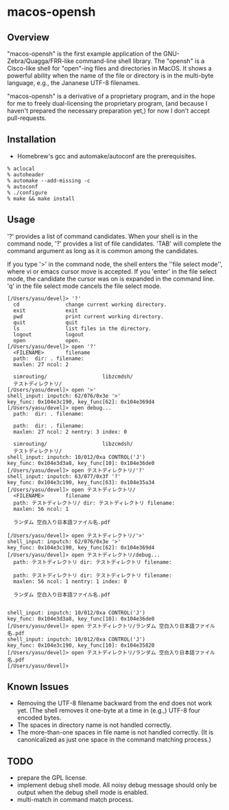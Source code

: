 # macos-opensh

## Overview

"macos-opensh" is the first example application of the
GNU-Zebra/Quagga/FRR-like command-line shell library.
The "opensh" is a Cisco-like shell for "open"-ing files and directories
in MacOS. It shows a powerful ability when the name of the
file or directory is in the multi-byte language, e.g.,
the Jananese UTF-8 filenames.

"macos-opensh" is a derivative of a proprietary program,
and in the hope for me to freely dual-licensing the proprietary program,
(and because I haven't prepared the necessary preparation yet,)
for now I don't accept pull-requests.

## Installation

- Homebrew's gcc and automake/autoconf are the prerequisites.

```
% aclocal
% autoheader
% automake --add-missing -c
% autoconf
% ./configure
% make && make install
```

## Usage

'?' provides a list of command candidates.
When your shell is in the <FILENAME> command node,
'?' provides a list of file candidates.
'TAB' will complete the command argument
as long as it is common among the candidates.

If you type '>' in the <FILENAME> command node, the shell enters
the ''file select mode'', where vi or emacs cursor move is accepted.
If you 'enter' in the file select mode, the candidate the cursor was on
is expanded in the command line.
'q' in the file select mode cancels the file select mode.

```
[/Users/yasu/devel]> '?'
  cd               change current working directory.
  exit             exit
  pwd              print current working directory.
  quit             quit
  ls               list files in the directory.
  logout           logout
  open             open.
[/Users/yasu/devel]> open '?'
  <FILENAME>       filename
  path:  dir: . filename: 
  maxlen: 27 ncol: 2

  simrouting/                  libzcmdsh/                   
  テストディレクトリ/ 
[/Users/yasu/devel]> open '>'
shell_input: inputch: 62/076/0x3e '>'
key_func: 0x104e3c190, key_func[62]: 0x104e369d4
[/Users/yasu/devel]> open debug...
  path:  dir: . filename: 

  path:  dir: . filename: 
  maxlen: 27 ncol: 2 nentry: 3 index: 0

  simrouting/                  libzcmdsh/                   
  テストディレクトリ/ 
shell_input: inputch: 10/012/0xa CONTROL('J')
key_func: 0x104e3d3a8, key_func[10]: 0x104e36de0
[/Users/yasu/devel]> open テストディレクトリ/'?'
shell_input: inputch: 63/077/0x3f '?'
key_func: 0x104e3c190, key_func[63]: 0x104e35a34
[/Users/yasu/devel]> open テストディレクトリ/
  <FILENAME>       filename
  path: テストディレクトリ/ dir: テストディレクトリ filename: 
  maxlen: 56 ncol: 1

  ランダム 空白入り日本語ファイル名.pdf  

[/Users/yasu/devel]> open テストディレクトリ/'>'
shell_input: inputch: 62/076/0x3e '>'
key_func: 0x104e3c190, key_func[62]: 0x104e369d4
[/Users/yasu/devel]> open テストディレクトリ/debug...
  path: テストディレクトリ dir: テストディレクトリ filename: 

  path: テストディレクトリ dir: テストディレクトリ filename: 
  maxlen: 56 ncol: 1 nentry: 1 index: 0

  ランダム 空白入り日本語ファイル名.pdf


shell_input: inputch: 10/012/0xa CONTROL('J')
key_func: 0x104e3d3a8, key_func[10]: 0x104e36de0
[/Users/yasu/devel]> open テストディレクトリ/ランダム 空白入り日本語ファイル名.pdf
shell_input: inputch: 10/012/0xa CONTROL('J')
key_func: 0x104e3c190, key_func[10]: 0x104e35820
[/Users/yasu/devel]> open テストディレクトリ/ランダム 空白入り日本語ファイル名.pdf
[/Users/yasu/devel]> 
```

## Known Issues

- Removing the UTF-8 filename backward from the end does not work yet.
  (The shell removes it one-byte at a time in (e.g.,) UTF-8 four encoded bytes.
- The spaces in directory name is not handled correctly.
- The more-than-one spaces in file name is not handled correctly.
  (It is canonicalized as just one space in the command matching process.)

## TODO

- prepare the GPL license.
- implement debug shell mode. All noisy debug message should only be
  output when the debug shell mode is enabled.
- multi-match in command match process.


